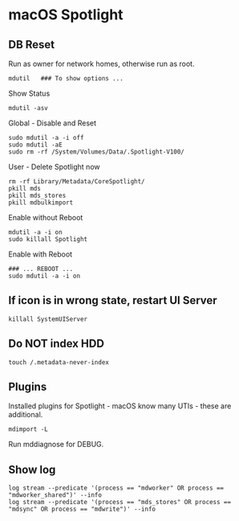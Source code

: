 # macOS Spotlight

## DB Reset

Run as owner for network homes, otherwise run as root.

    mdutil   ### To show options ...

Show Status

    mdutil -asv

Global - Disable and Reset

    sudo mdutil -a -i off
    sudo mdutil -aE
    sudo rm -rf /System/Volumes/Data/.Spotlight-V100/

User - Delete Spotlight now

    rm -rf Library/Metadata/CoreSpotlight/
    pkill mds
    pkill mds_stores
    pkill mdbulkimport

Enable without Reboot

    mdutil -a -i on
    sudo killall Spotlight
  
Enable with Reboot

    ### ... REBOOT ...
    sudo mdutil -a -i on

## If icon is in wrong state, restart UI Server

    killall SystemUIServer

## Do NOT index HDD

    touch /.metadata-never-index

## Plugins

Installed plugins for Spotlight - macOS know many UTIs - these are additional.

    mdimport -L

Run mddiagnose for DEBUG.

## Show log

    log stream --predicate '(process == "mdworker" OR process == "mdworker_shared")' --info
    log stream --predicate '(process == "mds_stores" OR process == "mdsync" OR process == "mdwrite")' --info
